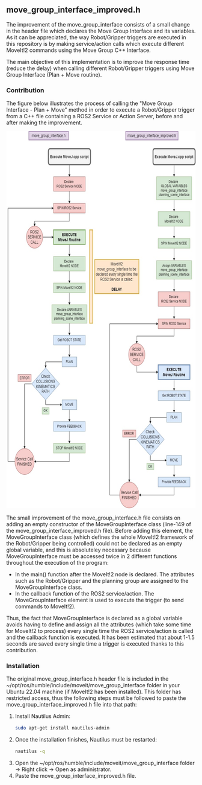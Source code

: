 ## move_group_interface_improved.h

The improvement of the move_group_interface consists of a small change in the header file which declares the Move Group Interface and its variables. As it can be appreciated, the way Robot/Gripper triggers are executed in this repository is by making service/action calls which execute different MoveIt!2 commands using the Move Group C++ Interface.

The main objective of this implementation is to improve the response time (reduce the delay) when calling different Robot/Gripper triggers using Move Group Interface (Plan + Move routine).

### Contribution

The figure below illustrates the process of calling the "Move Group Interface - Plan + Move" method in order to execute a Robot/Gripper trigger from a C++ file containing a ROS2 Service or Action Server, before and after making the improvement.

<div align="center">
    <a>
        <img src="MGIdiagram.jpg" width="676" height="1000">
    </a>
</div>

The small improvement of the move_group_interface.h file consists on adding an empty constructor of the MoveGroupInterface class (line-149 of the move_group_interface_improved.h file). Before adding this element, the MoveGroupInterface class (which defines the whole MoveIt!2 framework of the Robot/Gripper being controlled) could not be declared as an empty global variable, and this is absoluteley necessary because MoveGroupInterface must be accessed twice in 2 different functions throughout the execution of the program:
- In the main() function after the MoveIt!2 node is declared. The attributes such as the Robot/Gripper and the planning group are assigned to the MoveGroupInterface class.  
- In the callback function of the ROS2 service/action. The MoveGroupInterface element is used to execute the trigger (to send commands to MoveIt!2).

Thus, the fact that MoveGroupInterface is declared as a global variable avoids having to define and assign all the attributes (which take some time for MoveIt!2 to process) every single time the ROS2 service/action is called and the callback function is executed. It has been estimated that about 1-1.5 seconds are saved every single time a trigger is executed thanks to this contribution.

### Installation

The original move_group_interface.h header file is included in the ~/opt/ros/humble/include/moveit/move_group_interface folder in your Ubuntu 22.04 machine (if MoveIt!2 has been installed). This folder has restricted access, thus the following steps must be followed to paste the move_group_interface_improved.h file into that path:
1. Install Nautilus Admin:
    ```sh
    sudo apt-get install nautilus-admin
    ```
2. Once the installation finishes, Nautilus must be restarted:
    ```sh
    nautilus -q
    ```
3. Open the ~/opt/ros/humble/include/moveit/move_group_interface folder -> Right click -> Open as administrator.
4. Paste the move_group_interface_improved.h file.